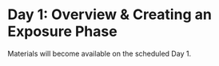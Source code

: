 # Day 1: Overview & Creating an Exposure Phase

Materials will become available on the scheduled Day 1.
